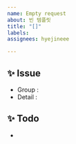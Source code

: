 ```yaml
---
name: Empty request
about: 빈 템플릿
title: "[]"
labels: 
assignees: hyejineee

---
```


## ✨ Issue

* Group :
* Detail : 

## ✨ Todo
* 
